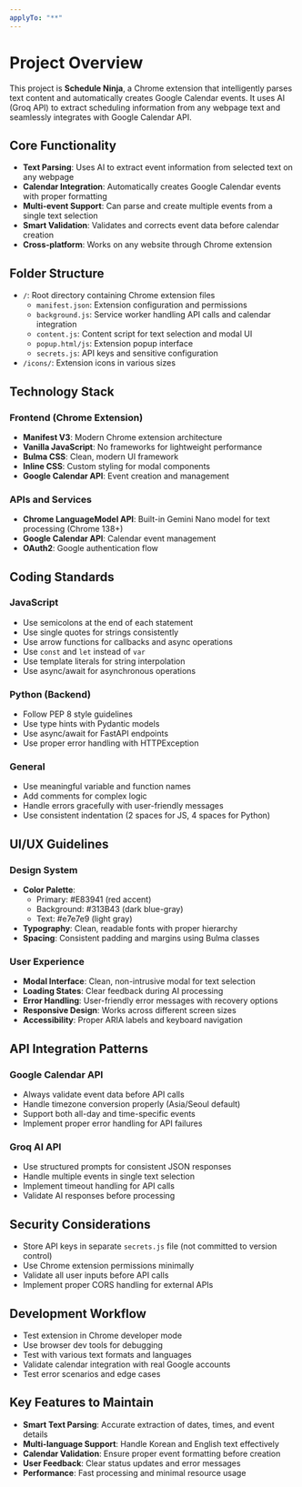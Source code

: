 ```yaml
---
applyTo: "**"
---
```


# Project Overview

This project is **Schedule Ninja**, a Chrome extension that intelligently parses text content and automatically creates Google Calendar events. It uses AI (Groq API) to extract scheduling information from any webpage text and seamlessly integrates with Google Calendar API.

## Core Functionality

- **Text Parsing**: Uses AI to extract event information from selected text on any webpage
- **Calendar Integration**: Automatically creates Google Calendar events with proper formatting
- **Multi-event Support**: Can parse and create multiple events from a single text selection
- **Smart Validation**: Validates and corrects event data before calendar creation
- **Cross-platform**: Works on any website through Chrome extension

## Folder Structure

- `/`: Root directory containing Chrome extension files
  - `manifest.json`: Extension configuration and permissions
  - `background.js`: Service worker handling API calls and calendar integration
  - `content.js`: Content script for text selection and modal UI
  - `popup.html/js`: Extension popup interface
  - `secrets.js`: API keys and sensitive configuration
- `/icons/`: Extension icons in various sizes

## Technology Stack

### Frontend (Chrome Extension)
- **Manifest V3**: Modern Chrome extension architecture
- **Vanilla JavaScript**: No frameworks for lightweight performance
- **Bulma CSS**: Clean, modern UI framework
- **Inline CSS**: Custom styling for modal components
- **Google Calendar API**: Event creation and management

### APIs and Services
- **Chrome LanguageModel API**: Built-in Gemini Nano model for text processing (Chrome 138+)
- **Google Calendar API**: Calendar event management
- **OAuth2**: Google authentication flow

## Coding Standards

### JavaScript
- Use semicolons at the end of each statement
- Use single quotes for strings consistently
- Use arrow functions for callbacks and async operations
- Use `const` and `let` instead of `var`
- Use template literals for string interpolation
- Use async/await for asynchronous operations

### Python (Backend)
- Follow PEP 8 style guidelines
- Use type hints with Pydantic models
- Use async/await for FastAPI endpoints
- Use proper error handling with HTTPException

### General
- Use meaningful variable and function names
- Add comments for complex logic
- Handle errors gracefully with user-friendly messages
- Use consistent indentation (2 spaces for JS, 4 spaces for Python)

## UI/UX Guidelines

### Design System
- **Color Palette**: 
  - Primary: #E83941 (red accent)
  - Background: #313B43 (dark blue-gray)
  - Text: #e7e7e9 (light gray)
- **Typography**: Clean, readable fonts with proper hierarchy
- **Spacing**: Consistent padding and margins using Bulma classes

### User Experience
- **Modal Interface**: Clean, non-intrusive modal for text selection
- **Loading States**: Clear feedback during AI processing
- **Error Handling**: User-friendly error messages with recovery options
- **Responsive Design**: Works across different screen sizes
- **Accessibility**: Proper ARIA labels and keyboard navigation

## API Integration Patterns

### Google Calendar API
- Always validate event data before API calls
- Handle timezone conversion properly (Asia/Seoul default)
- Support both all-day and time-specific events
- Implement proper error handling for API failures

### Groq AI API
- Use structured prompts for consistent JSON responses
- Handle multiple events in single text selection
- Implement timeout handling for API calls
- Validate AI responses before processing

## Security Considerations

- Store API keys in separate `secrets.js` file (not committed to version control)
- Use Chrome extension permissions minimally
- Validate all user inputs before API calls
- Implement proper CORS handling for external APIs

## Development Workflow

- Test extension in Chrome developer mode
- Use browser dev tools for debugging
- Test with various text formats and languages
- Validate calendar integration with real Google accounts
- Test error scenarios and edge cases

## Key Features to Maintain

- **Smart Text Parsing**: Accurate extraction of dates, times, and event details
- **Multi-language Support**: Handle Korean and English text effectively
- **Calendar Validation**: Ensure proper event formatting before creation
- **User Feedback**: Clear status updates and error messages
- **Performance**: Fast processing and minimal resource usage
